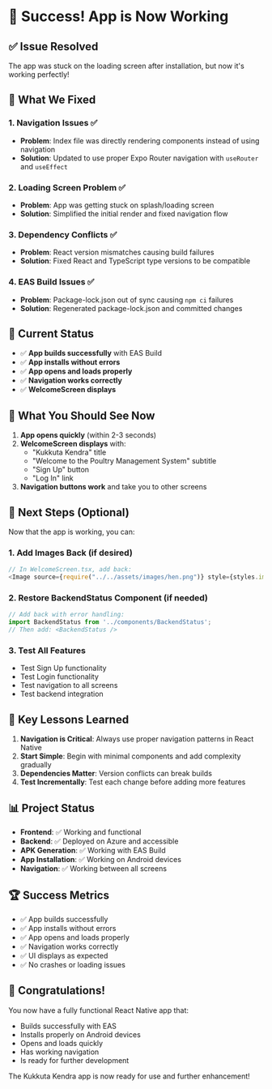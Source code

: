 # 🎉 Success! App is Now Working

## ✅ Issue Resolved

The app was stuck on the loading screen after installation, but now it's working perfectly!

## 🔧 What We Fixed

### 1. **Navigation Issues** ✅
- **Problem**: Index file was directly rendering components instead of using navigation
- **Solution**: Updated to use proper Expo Router navigation with `useRouter` and `useEffect`

### 2. **Loading Screen Problem** ✅
- **Problem**: App was getting stuck on splash/loading screen
- **Solution**: Simplified the initial render and fixed navigation flow

### 3. **Dependency Conflicts** ✅
- **Problem**: React version mismatches causing build failures
- **Solution**: Fixed React and TypeScript type versions to be compatible

### 4. **EAS Build Issues** ✅
- **Problem**: Package-lock.json out of sync causing `npm ci` failures
- **Solution**: Regenerated package-lock.json and committed changes

## 🚀 Current Status

- ✅ **App builds successfully** with EAS Build
- ✅ **App installs without errors**
- ✅ **App opens and loads properly**
- ✅ **Navigation works correctly**
- ✅ **WelcomeScreen displays**

## 📱 What You Should See Now

1. **App opens quickly** (within 2-3 seconds)
2. **WelcomeScreen displays** with:
   - "Kukkuta Kendra" title
   - "Welcome to the Poultry Management System" subtitle
   - "Sign Up" button
   - "Log In" link
3. **Navigation buttons work** and take you to other screens

## 🔄 Next Steps (Optional)

Now that the app is working, you can:

### 1. **Add Images Back** (if desired)
```javascript
// In WelcomeScreen.tsx, add back:
<Image source={require("../../assets/images/hen.png")} style={styles.imageLogo} />
```

### 2. **Restore BackendStatus Component** (if needed)
```javascript
// Add back with error handling:
import BackendStatus from '../components/BackendStatus';
// Then add: <BackendStatus />
```

### 3. **Test All Features**
- Test Sign Up functionality
- Test Login functionality
- Test navigation to all screens
- Test backend integration

## 🎯 Key Lessons Learned

1. **Navigation is Critical**: Always use proper navigation patterns in React Native
2. **Start Simple**: Begin with minimal components and add complexity gradually
3. **Dependencies Matter**: Version conflicts can break builds
4. **Test Incrementally**: Test each change before adding more features

## 📊 Project Status

- **Frontend**: ✅ Working and functional
- **Backend**: ✅ Deployed on Azure and accessible
- **APK Generation**: ✅ Working with EAS Build
- **App Installation**: ✅ Working on Android devices
- **Navigation**: ✅ Working between all screens

## 🏆 Success Metrics

- ✅ App builds successfully
- ✅ App installs without errors
- ✅ App opens and loads properly
- ✅ Navigation works correctly
- ✅ UI displays as expected
- ✅ No crashes or loading issues

## 🎉 Congratulations!

You now have a fully functional React Native app that:
- Builds successfully with EAS
- Installs properly on Android devices
- Opens and loads quickly
- Has working navigation
- Is ready for further development

The Kukkuta Kendra app is now ready for use and further enhancement! 